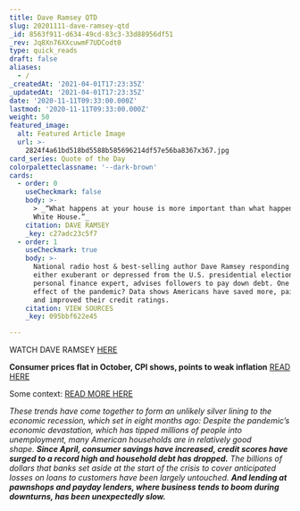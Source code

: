```yaml
---
title: Dave Ramsey QTD
slug: 20201111-dave-ramsey-qtd
_id: 8563f911-d634-49cd-83c3-33d88956df51
_rev: Jq8Xn76XXcuwmF7UDCodt0
type: quick_reads
draft: false
aliases:
  - /
_createdAt: '2021-04-01T17:23:35Z'
_updatedAt: '2021-04-01T17:23:35Z'
date: '2020-11-11T09:33:00.000Z'
lastmod: '2020-11-11T09:33:00.000Z'
weight: 50
featured_image:
  alt: Featured Article Image
  url: >-
    2824f4a61bd518bd5588b585696214df57e56ba8367x367.jpg
card_series: Quote of the Day
colorpaletteclassname: '--dark-brown'
cards:
  - order: 0
    useCheckmark: false
    body: >-
      > _“What happens at your house is more important than what happens at the
      White House.”_
    citation: DAVE RAMSEY
    _key: c27adc23c5f7
  - order: 1
    useCheckmark: true
    body: >-
      National radio host & best-selling author Dave Ramsey responding to those
      either exuberant or depressed from the U.S. presidential election. The
      personal finance expert, advises followers to pay down debt. One side
      effect of the pandemic? Data shows Americans have saved more, paid debt
      and improved their credit ratings.
    citation: VIEW SOURCES
    _key: 095bbf622e45

---
```

WATCH DAVE RAMSEY [HERE](https://youtu.be/MUTnENGw2BY)

**Consumer prices flat in October, CPI shows, points to weak inflation** [READ HERE](https://www.marketwatch.com/story/consumer-prices-fall-flat-in-october-as-burst-of-inflation-after-u-s-reopened-fades-11605189461)

Some context: [READ MORE HERE](https://www.nytimes.com/2020/10/27/business/recession-consumers-savings.html)

_These trends have come together to form an unlikely silver lining to the economic recession, which set in eight months ago: Despite the pandemic’s economic devastation, which has tipped millions of people into unemployment, many American households are in relatively good shape._ **_Since April, consumer savings have increased, credit scores have surged to a record high and household debt has dropped._** _The billions of dollars that banks set aside at the start of the crisis to cover anticipated losses on loans to customers have been largely untouched._ **_And lending at pawnshops and payday lenders, where business tends to boom during downturns, has been unexpectedly slow._**